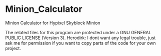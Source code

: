 # Minion_Calculator
Minion Calculator for Hypixel Skyblock Minion

The related files for this program are protected under a GNU GENERAL PUBLIC LICENSE (Version 3).
Herodirk: I dont want any legal trouble, just ask me for permission if you want to copy parts of the code for your own project.
